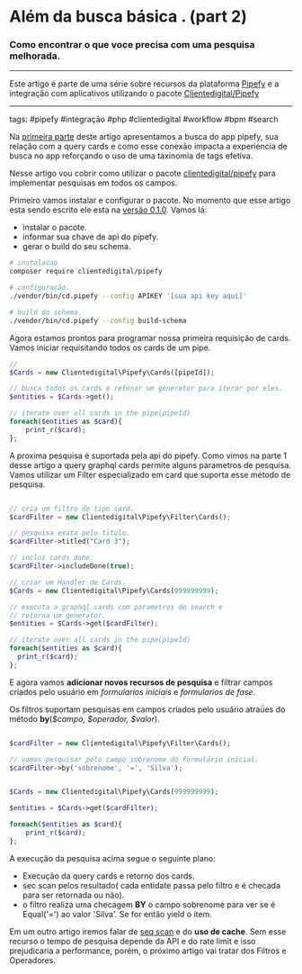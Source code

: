 # Além da busca básica . (part 2)
### Como encontrar o que voce precisa com uma pesquisa melhorada.

---
Este artigo é parte de uma série sobre recursos da plataforma [Pipefy](https://www.pipefy.com/) e a integração com aplicativos utilizando o pacote [Clientedigital/Pipefy](https://github.com/cliente-digital/pipefy)

---

tags: #pipefy #integração #php #clientedigital #workflow #bpm #search

Na [primeira parte](./2-Search-beyond-the-basics-part-1.md) deste artigo apresentamos a busca do app pipefy, sua relação com a query cards e como esse conexão impacta a experiencia de busca no app reforçando o uso de uma taxinomia de tags efetiva.

Nesse artigo vou cobrir como utilizar o pacote [clientedigital/pipefy](https://github.com/cliente-digital/pipefy/tree/main) para implementar pesquisas em todos os campos.

Primeiro vamos instalar e configurar o pacote. No momento que esse artigo esta sendo escrito ele esta na [versão 0.1.0](https://packagist.org/packages/clientedigital/pipefy). Vamos lá:

- instalar o pacote.
- informar sua chave de api do pipefy.
- gerar o build do seu schema.

```bash
# instalacao
composer require clientedigital/pipefy

# configuração.
./vendor/bin/cd.pipefy --config APIKEY '[sua api key aqui]'

# build do schema.
./vendor/bin/cd.pipefy --config build-schema

```

Agora estamos prontos para programar nossa primeira requisição de cards. Vamos iniciar requisitando todos os cards de um pipe.

```php
//
$Cards = new Clientedigital\Pipefy\Cards([pipeId]);

// busca todos os cards e retonar um generator para iterar por eles.
$entities = $Cards->get();

// iterate over all cards in the pipe(pipeId)
foreach($entities as $card){
    print_r($card);
};
```

A proxima pesquisa é suportada pela api do pipefy. Como vimos na parte 1 desse artigo a query graphql cards permite alguns parametros de pesquisa. Vamos utilizar um Filter especializado em card que suporta esse método de pesquisa.

```php

// cria um filtro do tipo card.
$cardFilter = new Clientedigital\Pipefy\Filter\Cards();

// pesquisa exata pelo titulo.
$cardFilter->titled("Card 3");

// inclui cards done.
$cardFilter->includeDone(true);

// criar um Handler de Cards.
$Cards = new Clientedigital\Pipefy\Cards(999999999);

// executa a graphql cards com parametros de search e
// retorna um generator.
$entities = $Cards->get($cardFilter);

// iterate over all cards in the pipe(pipeId)
foreach($entities as $card){
  print_r($card);
};
```

E agora vamos **adicionar novos recursos de pesquisa** e filtrar campos criados pelo usuário em _formularios iniciais_ e _formularios de fase_.

Os filtros suportam pesquisas em campos criados pelo usuário atraǘes do método **by**(_$campo, $operador, $valor_).

```php

$cardFilter = new Clientedigital\Pipefy\Filter\Cards();

// vamos pesquisar pelo campo sobrenome do formulário inicial.
$cardFilter->by('sobrenome', '=', 'Silva');


$Cards = new Clientedigital\Pipefy\Cards(999999999);

$entities = $Cards->get($cardFilter);

foreach($entities as $card){
    print_r($card);
};
```
A execução da pesquisa acima segue o seguinte plano:
- Execução da query cards e retorno dos cards.
- sec scan pelos resultado( cada entidate passa pelo filtro e é checada para ser retornada ou não).
- o filtro realiza uma checagem **BY** o campo sobrenome para ver se é Equal('=') ao valor 'Silva'. Se for então yield o item.

Em um outro artigo iremos falar de [seq scan](https://en.wikipedia.org/wiki/Full_table_scan) e do **uso de cache**. Sem esse recurso o tempo de pesquisa depende da API e do rate limit e isso prejudicaria a performance, porém, o próximo artigo vai tratar dos Filtros e Operadores.
